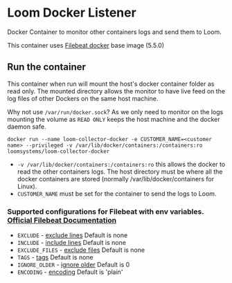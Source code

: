 # Loom Docker Listener
Docker Container to monitor other containers logs and send them to Loom.

This container uses [Filebeat docker](https://www.elastic.co/guide/en/beats/filebeat/current/running-on-docker.html "File Beat") base image (5.5.0)

## Run the container
<!-- ```shell
docker build -t <name> .
``` -->
This container when run will mount the host's docker container folder as read only. The mounted directory allows the monitor to have live feed on the log files of other Dockers on the same host machine.

Why not use `/var/run/docker.sock`? As we only need to monitor on the logs mounting the volume as `READ ONLY` keeps the host machine and the docker daemon safe.

```shell
docker run --name loom-collector-docker -e CUSTOMER_NAME=<customer name> --privileged -v /var/lib/docker/containers:/containers:ro loomsystems/loom-collector-docker
```
* `-v /var/lib/docker/containers:/containers:ro` this allows the docker to read the other containers logs. The host directory must be where all the docker containers are stored (normally /var/lib/docker/containers for Linux).
* `CUSTOMER_NAME` must be set for the container to send the logs to Loom.

### Supported configurations for Filebeat with env variables. [Official Filebeat Documentation](https://www.elastic.co/guide/en/beats/filebeat/current/configuring-howto-filebeat.html "Configuring Filebeat")
* `EXCLUDE` - [exclude lines](https://www.elastic.co/guide/en/beats/filebeat/current/configuration-filebeat-options.html#exclude-lines "exclude lines") Default is none
* `INCLUDE` - [include lines](https://www.elastic.co/guide/en/beats/filebeat/current/configuration-filebeat-options.html#include-lines "include lines") Default is none
* `EXCLUDE_FILES` - [exclude files](https://www.elastic.co/guide/en/beats/filebeat/current/configuration-filebeat-options.html#exclude-files "exclude files") Default is none
* `TAGS` - [tags](https://www.elastic.co/guide/en/beats/filebeat/current/configuration-filebeat-options.html#_tags "tags") Default is none
* `IGNORE_OLDER` - [ignore older](https://www.elastic.co/guide/en/beats/filebeat/current/configuration-filebeat-options.html#ignore-older "ignore older")  Default is 0
* `ENCODING` - [encoding](https://www.elastic.co/guide/en/beats/filebeat/current/configuration-filebeat-options.html#_encoding "encoding") Default is 'plain'
